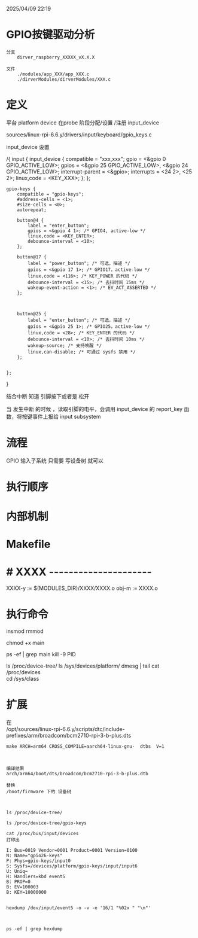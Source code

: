 2025/04/09 22:19
# GPIO按键驱动分析
    分支
        dirver_raspberry_XXXXX_vX.X.X

    文件
        ./modules/app_XXX/app_XXX.c
        ./dirverModules/dirverModules/XXX.c

# 定义

平台 platform device 在probe 阶段分配/设置 /注册 input_device 

sources/linux-rpi-6.6.y/drivers/input/keyboard/gpio_keys.c


input_device 设置

/{
    input {
        input_device {
            compatible = "xxx,xxx";
            gpio = <&gpio 0 GPIO_ACTIVE_LOW>;
            gpios = <&gpio 25 GPIO_ACTIVE_LOW>, <&gpio 24 GPIO_ACTIVE_LOW>;
            interrupt-parent = <&gpio>;
            interrupts = <24 2>, <25 2>;
            linux,code = <KEY_XXX>;
        };
    };


    gpio-keys {
        compatible = "gpio-keys";
        #address-cells = <1>;
        #size-cells = <0>;
        autorepeat;

        button@4 {
            label = "enter_button";
            gpios = <&gpio 4 1>; /* GPIO4, active-low */
            linux,code = <KEY_ENTER>;
            debounce-interval = <10>;
        };

        button@17 {
            label = "power_button"; /* 可选，描述 */
            gpios = <&gpio 17 1>; /* GPIO17，active-low */
            linux,code = <116>; /* KEY_POWER 的代码 */
            debounce-interval = <15>; /* 去抖时间 15ms */
            wakeup-event-action = <1>; /* EV_ACT_ASSERTED */
        };



        button@25 {
            label = "enter_button"; /* 可选，描述 */
            gpios = <&gpio 25 1>; /* GPIO25，active-low */
            linux,code = <28>; /* KEY_ENTER 的代码 */
            debounce-interval = <10>; /* 去抖时间 10ms */
            wakeup-source; /* 支持唤醒 */
            linux,can-disable; /* 可通过 sysfs 禁用 */
        };


    };


}

结合中断 知道 引脚按下或者是 松开

当 发生中断 的时候 ，读取引脚的电平，会调用 input_device 的 report_key 函数，将按键事件上报给 input subsystem






# 流程

GPIO 输入子系统 只需要 写设备树 就可以


# 执行顺序

 
# 内部机制


# Makefile
# # XXXX ---------------------
XXXX-y := $(MODULES_DIR)/XXXX/XXXX.o
obj-m := XXXX.o


# 执行命令


insmod
rmmod

chmod +x main

ps -ef | grep main
kill -9 PID

ls /proc/device-tree/
ls /sys/devices/platform/
dmesg | tail
cat /proc/devices  
cd /sys/class 



# 扩展


   在  
    /opt/sources/linux-rpi-6.6.y/scripts/dtc/include-prefixes/arm/broadcom/bcm2710-rpi-3-b-plus.dts



    make ARCH=arm64 CROSS_COMPILE=aarch64-linux-gnu-  dtbs  V=1 



    编译结果
    arch/arm64/boot/dts/broadcom/bcm2710-rpi-3-b-plus.dtb

    替换  
    /boot/firmware 下的 设备树



    ls /proc/device-tree/

    ls /proc/device-tree/gpio-keys

    cat /proc/bus/input/devices
    打印出

    I: Bus=0019 Vendor=0001 Product=0001 Version=0100
    N: Name="gpio26-keys"
    P: Phys=gpio-keys/input0
    S: Sysfs=/devices/platform/gpio-keys/input/input6
    U: Uniq=
    H: Handlers=kbd event5 
    B: PROP=0
    B: EV=100003
    B: KEY=10000000


    hexdump /dev/input/event5 -o -v -e '16/1 "%02x " "\n"'



    ps -ef | grep hexdump